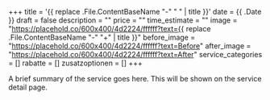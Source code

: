 +++
title = '{{ replace .File.ContentBaseName "-" " " | title }}'
date = {{ .Date }}
draft = false
description = ""
price = ""
time_estimate = ""
image = "https://placehold.co/600x400/4d2224/ffffff?text={{ replace .File.ContentBaseName "-" "+" | title }}"
before_image = "https://placehold.co/600x400/4d2224/ffffff?text=Before"
after_image = "https://placehold.co/600x400/4d2224/ffffff?text=After"
service_categories = []
rabatte = []
zusatzoptionen = []
+++

A brief summary of the service goes here. This will be shown on the service detail page.
